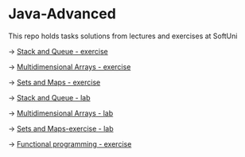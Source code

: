 # Java-Advanced
This repo holds tasks solutions from lectures and exercises at SoftUni

->  [Stack and Queue - exercise](Exercise01_StacksAndQueues)

->  [Multidimensional Arrays - exercise](Exercise02_MultidimensionalArrays)

->  [Sets and Maps - exercise](Exercise03_SetsAndMaps)

->  [Stack and Queue - lab](Lab01_StacksAndQueues)

->  [Multidimensional Arrays - lab](Lab02_MultidimensionalArrays)

->  [Sets and Maps-exercise - lab](Lab03_SetsAndMaps)

-> [Functional programming - exercise](Exercise05_FunctionalProgramming)
